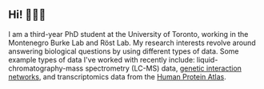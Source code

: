 ## Hi! 👋👋👋

I am a third-year PhD student at the University of Toronto, working in the Montenegro Burke Lab and Röst Lab. My research interests revolve around answering biological questions by using different types of data. Some example types of data I've worked with recently include: liquid-chromatography-mass spectrometry (LC-MS) data, [genetic interaction networks](https://thecellmap.org), and transcriptomics data from the [Human Protein Atlas](https://www.proteinatlas.org).
